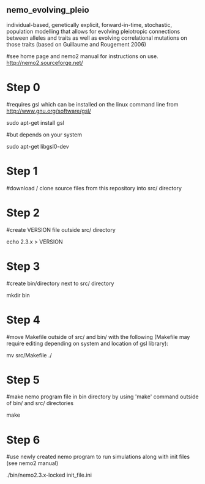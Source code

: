 ## nemo_evolving_pleio
individual-based, genetically explicit, forward-in-time, stochastic, population modelling that allows for evolving pleiotropic connections between alleles and traits as well as evolving correlational mutations on those traits (based on Guillaume and Rougement 2006) 

#see home page and nemo2 manual for instructions on use. http://nemo2.sourceforge.net/

# Step 0
#requires gsl which can be installed on the linux command line from http://www.gnu.org/software/gsl/

sudo apt-get install gsl

#but depends on your system

sudo apt-get libgsl0-dev

# Step 1
#download / clone source files from this repository into src/ directory

# Step 2
#create VERSION file outside src/ directory

echo 2.3.x > VERSION

# Step 3 
#create bin/directory next to src/ directory

mkdir bin

# Step 4
#move Makefile outside of src/ and bin/ with the following (Makefile may require editing depending on system and location of gsl library):

mv src/Makefile ./

# Step 5
#make nemo program file in bin directory by using 'make' command outside of bin/ and src/ directories

make

# Step 6
#use newly created nemo program to run simulations along with init files (see nemo2 manual)

./bin/nemo2.3.x-locked init_file.ini



